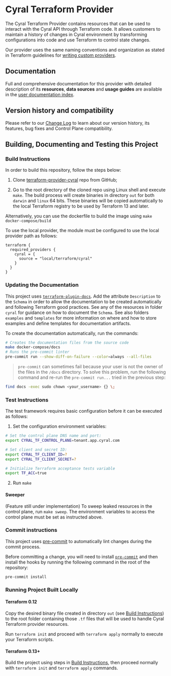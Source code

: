 # Cyral Terraform Provider

The Cyral Terraform Provider contains resources that can be used to interact with the Cyral API through Terraform code. It allows customers to maintain a history of changes in Cyral environment by transforming configurations into code and use Terraform to control state changes.

Our provider uses the same naming conventions and organization as stated in Terraform guidelines for [writing custom providers](https://www.terraform.io/docs/extend/writing-custom-providers.html).

## Documentation

Full and comprehensive documentation for this provider with detailed description of its **resources**, **data sources** and **usage guides** are available in the [user documentation index](https://registry.terraform.io/providers/cyralinc/cyral/latest/docs).

## Version history and compatibility

Please refer to our [Change Log](CHANGELOG.md) to learn about our version history, its features, bug fixes and Control Plane compatibility.

## Building, Documenting and Testing this Project

### Build Instructions

In order to build this repository, follow the steps below:

1.  Clone [terraform-provider-cyral](https://github.com/cyralinc/terraform-provider-cyral) repo from GitHub;

2.  Go to the root directory of the cloned repo using Linux shell and execute `make`. The build process will create binaries in directory `out` for both `darwin` and `linux` 64 bits. These binaries will be copied automatically to the local Terraform registry to be used by Terraform 13 and later.

Alternatively, you can use the dockerfile to build the image using `make docker-compose/build`

To use the local provider, the module must be configured to use the local provider path as follows:

```hcl
terraform {
  required_providers {
    cyral = {
      source = "local/terraform/cyral"
    }
  }
}
```

### Updating the Documentation

This project uses [`terraform-plugin-docs`](https://github.com/hashicorp/terraform-plugin-docs).
Add the attribute `Description` to the `Schema` in order to allow the documentation to be
created automatically and following Terraform good practices. See any of the resources in folder
`cyral` for guidance on how to document the `Schema`. See also folders `examples` and `templates`
for more information on where and how to store examples and define templates for documentation
artifacts.

To create the documentation automatically, run the commands:

```bash
# Creates the documentation files from the source code
make docker-compose/docs
# Runs the pre-commit linter
pre-commit run --show-diff-on-failure --color=always --all-files
```

> `pre-commit` can sometimes fail because your user is not the owner of the files in the `/docs` directory.
> To solve this problem, run the following command and re-run the `pre-commit run...` tried in the previous step:

```bash
find docs -exec sudo chown <your_username> {} \;
```

### Test Instructions

The test framework requires basic configuration before it can be executed as follows:

1. Set the configuration environment variables:

```bash
# Set the control plane DNS name and port:
export CYRAL_TF_CONTROL_PLANE=tenant.app.cyral.com

# Set client and secret ID:
export CYRAL_TF_CLIENT_ID=?
export CYRAL_TF_CLIENT_SECRET=?

# Initialize Terraform acceptance tests variable
export TF_ACC=true
```

2. Run `make`

#### Sweeper

(Feature still under implementation) To sweep leaked resources in the control
plane, run `make sweep`. The environment variables to access the control plane must be set as instructed
above.

### Commit instructions

This project uses [pre-commit](https://pre-commit.com/) to automatically lint changes during the commit process.

Before committing a change, you will need to install [`pre-commit`](https://pre-commit.com/#install) and then install
the hooks by running the following command in the root of the repository:

```shell
pre-commit install
```

### Running Project Built Locally

#### Terraform 0.12

Copy the desired binary file created in directory `out` (see [Build Instructions](#build-instructions)) to the root folder containing those `.tf` files that will be used to handle Cyral Terraform provider resources.

Run `terraform init` and proceed with `terraform apply` normally to execute your Terraform scripts.

#### Terraform 0.13+

Build the project using steps in [Build Instructions](#build-instructions), then proceed normally with `terraform init` and `terraform apply` commands.
